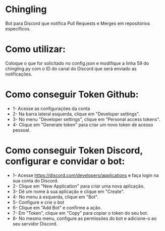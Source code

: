 # Chingling
Bot para Discord que notifica Pull Requests e Merges em repositórios específicos.

# Como utilizar:
Coloque o que for solicitado no config.json e modifique a linha 59 do chingling.py com o ID do canal do Discord que será enviado as notificações.

# Como conseguir Token Github:
* 1- Acesse as configurações da conta
* 2- Na barra lateral esquerda, clique em "Developer settings".
* 3- No menu "Developer settings", clique em "Personal access tokens".
* 4- Clique em "Generate token" para criar um novo token de acesso pessoal.

# Como conseguir Token Discord, configurar e convidar o bot:
* 1- Acesse https://discord.com/developers/applications e faça login na sua conta do Discord.
* 2- Clique em "New Application" para criar uma nova aplicação.
* 3- Dê um nome à sua aplicação e clique em "Create".
* 4- No menu à esquerda, clique em "Bot".
* 5- Configure e crie o bot
* 6- Clique em "Add Bot" e confirme a ação.
* 7- Em "Token", clique em "Copy" para copiar o token do seu bot.
* 8- No mesmo menu, configure as permissões do bot e adicione-o ao seu servidor Discord.
